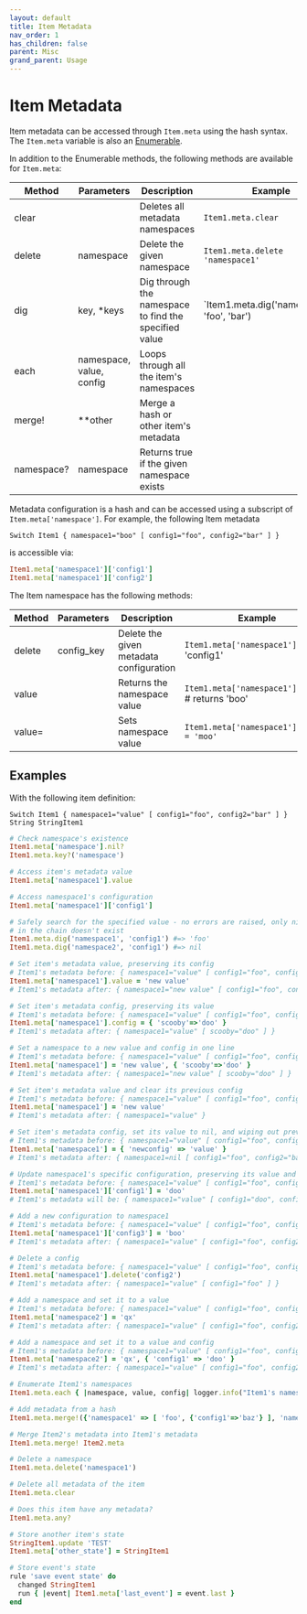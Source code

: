 ```yaml
---
layout: default
title: Item Metadata
nav_order: 1
has_children: false
parent: Misc
grand_parent: Usage
---
```


# Item Metadata

Item metadata can be accessed through `Item.meta` using the hash syntax. The `Item.meta` variable is also an [Enumerable](https://ruby-doc.org/core-2.5.8/Enumerable.html).

In addition to the Enumerable methods, the following methods are available for `Item.meta`:

| Method     | Parameters               | Description                                           | Example                                     |
| ---------- | ------------------------ | ----------------------------------------------------- | ------------------------------------------- |
| clear      |                          | Deletes all metadata namespaces                       | `Item1.meta.clear`                          |
| delete     | namespace                | Delete the given namespace                            | `Item1.meta.delete 'namespace1'`            |
| dig        | key, *keys               | Dig through the namespace to find the specified value | `Item1.meta.dig('namespace1', 'foo', 'bar') |
| each       | namespace, value, config | Loops through all the item's namespaces               |                                             |
| merge!     | **other                  | Merge a hash or other item's metadata                 |                                             |
| namespace? | namespace                | Returns true if the given namespace exists            |                                             |

Metadata configuration is a hash and can be accessed using a subscript of `Item.meta['namespace']`. For example, the following Item metadata

```
Switch Item1 { namespace1="boo" [ config1="foo", config2="bar" ] }
```

is accessible via:

```ruby
Item1.meta['namespace1']['config1']
Item1.meta['namespace1']['config2']
```

The Item namespace has the following methods:

| Method | Parameters | Description                             | Example                                          |
| ------ | ---------- | --------------------------------------- | ------------------------------------------------ |
| delete | config_key | Delete the given metadata configuration | `Item1.meta['namespace1'].delete` 'config1'      |
| value  |            | Returns the namespace value             | `Item1.meta['namespace1'].value` # returns 'boo' |
| value= |            | Sets namespace value                    | `Item1.meta['namespace1'].value = 'moo'`         |

## Examples

With the following item definition:

```
Switch Item1 { namespace1="value" [ config1="foo", config2="bar" ] }
String StringItem1
```

```ruby
# Check namespace's existence
Item1.meta['namespace'].nil?
Item1.meta.key?('namespace')

# Access item's metadata value
Item1.meta['namespace1'].value

# Access namespace1's configuration
Item1.meta['namespace1']['config1']

# Safely search for the specified value - no errors are raised, only nil returned if a key
# in the chain doesn't exist
Item1.meta.dig('namespace1', 'config1') #=> 'foo'
Item1.meta.dig('namespace2', 'config1') #=> nil

# Set item's metadata value, preserving its config
# Item1's metadata before: { namespace1="value" [ config1="foo", config2="bar" ] }
Item1.meta['namespace1'].value = 'new value'
# Item1's metadata after: { namespace1="new value" [ config1="foo", config2="bar" ] }

# Set item's metadata config, preserving its value
# Item1's metadata before: { namespace1="value" [ config1="foo", config2="bar" ] }
Item1.meta['namespace1'].config = { 'scooby'=>'doo' }
# Item1's metadata after: { namespace1="value" [ scooby="doo" ] }

# Set a namespace to a new value and config in one line
# Item1's metadata before: { namespace1="value" [ config1="foo", config2="bar" ] }
Item1.meta['namespace1'] = 'new value', { 'scooby'=>'doo' }
# Item1's metadata after: { namespace1="new value" [ scooby="doo" ] }

# Set item's metadata value and clear its previous config
# Item1's metadata before: { namespace1="value" [ config1="foo", config2="bar" ] }
Item1.meta['namespace1'] = 'new value'
# Item1's metadata after: { namespace1="value" }

# Set item's metadata config, set its value to nil, and wiping out previous config
# Item1's metadata before: { namespace1="value" [ config1="foo", config2="bar" ] }
Item1.meta['namespace1'] = { 'newconfig' => 'value' }
# Item1's metadata after: { namespace1=nil [ config1="foo", config2="bar" ] }

# Update namespace1's specific configuration, preserving its value and other config
# Item1's metadata before: { namespace1="value" [ config1="foo", config2="bar" ] }
Item1.meta['namespace1']['config1'] = 'doo'
# Item1's metadata will be: { namespace1="value" [ config1="doo", config2="bar" ] }

# Add a new configuration to namespace1
# Item1's metadata before: { namespace1="value" [ config1="foo", config2="bar" ] }
Item1.meta['namespace1']['config3'] = 'boo'
# Item1's metadata after: { namespace1="value" [ config1="foo", config2="bar", config3="boo" ] }

# Delete a config
# Item1's metadata before: { namespace1="value" [ config1="foo", config2="bar" ] }
Item1.meta['namespace1'].delete('config2')
# Item1's metadata after: { namespace1="value" [ config1="foo" ] }

# Add a namespace and set it to a value
# Item1's metadata before: { namespace1="value" [ config1="foo", config2="bar" ] }
Item1.meta['namespace2'] = 'qx'
# Item1's metadata after: { namespace1="value" [ config1="foo", config2="bar" ], namespace2="qx" }

# Add a namespace and set it to a value and config
# Item1's metadata before: { namespace1="value" [ config1="foo", config2="bar" ] }
Item1.meta['namespace2'] = 'qx', { 'config1' => 'doo' }
# Item1's metadata after: { namespace1="value" [ config1="foo", config2="bar" ], namespace2="qx" [ config1="doo" ] }

# Enumerate Item1's namespaces
Item1.meta.each { |namespace, value, config| logger.info("Item1's namespace: #{namespace}='#{value}' #{config}") }

# Add metadata from a hash
Item1.meta.merge!({'namespace1' => [ 'foo', {'config1'=>'baz'} ], 'namespace2' => [ 'qux', {'config'=>'quu'} ]})

# Merge Item2's metadata into Item1's metadata
Item1.meta.merge! Item2.meta

# Delete a namespace
Item1.meta.delete('namespace1')

# Delete all metadata of the item
Item1.meta.clear

# Does this item have any metadata?
Item1.meta.any?

# Store another item's state
StringItem1.update 'TEST'
Item1.meta['other_state'] = StringItem1

# Store event's state
rule 'save event state' do
  changed StringItem1
  run { |event| Item1.meta['last_event'] = event.last }
end
```
